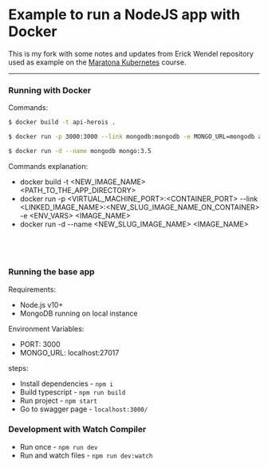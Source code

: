 # Example to run a NodeJS app with Docker

This is my fork with some notes and updates from Erick Wendel repository used as example on the [Maratona Kubernetes](https://www.youtube.com/playlist?list=PLB1hpnUGshULerdlzMknMLrHI810xIBJv) course.

---

### Running with Docker

Commands:

```bash
$ docker build -t api-herois .

$ docker run -p 3000:3000 --link mongodb:mongodb -e MONGO_URL=mongodb api-herois

$ docker run -d --name mongodb mongo:3.5
```

Commands explanation:

- docker build -t <NEW_IMAGE_NAME> <PATH_TO_THE_APP_DIRECTORY>
- docker run -p <VIRTUAL_MACHINE_PORT>:<CONTAINER_PORT> --link <LINKED_IMAGE_NAME>:<NEW_SLUG_IMAGE_NAME_ON_CONTAINER> -e <ENV_VARS> <IMAGE_NAME>
- docker run -d --name <NEW_SLUG_IMAGE_NAME> <IMAGE_NAME>

## <br />

### Running the base app

Requirements:
- Node.js v10+
- MongoDB running on local instance

Environment Variables:
- PORT: 3000
- MONGO_URL: localhost:27017

steps:
- Install dependencies - `npm i`
- Build typescript - `npm run build`
- Run project - `npm start`
- Go to swagger page - `localhost:3000/`

### Development with Watch Compiler

- Run once - `npm run dev`
- Run and watch files - `npm run dev:watch`
